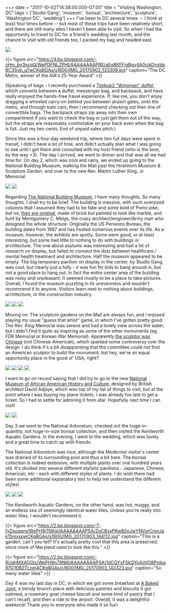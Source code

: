 +++
date = "2017-10-02T14:38:00.000-07:00"
title = "Visiting Washington, DC"
tags = ['Studio Gang', 'museum', 'bonsai', 'architecture', 'sculpture', 'Washington DC', 'wedding']
+++
I've been to DC several times -- I think at least four times before -- but most of these trips have been relatively short, and there are still many sites I haven't been able to visit.  So when I had the opportunity to travel to DC for a friend's wedding last month, and the chance to visit with old friends too, I packed my bag and headed east.

<img src="https://2.bp.blogspot.com/-7JVw3QVcGYI/WePEgGwgi1I/AAAAAAAAPRU/swPPc6tbIOYLE0cBWrz68d_YFT1DzHKrACKgBGAs/s1600/IMG_20170902_173302.jpg"/>

{{< figure src="https://4.bp.blogspot.com/-zHm_by3xcqQ/WePDFNLZPHI/AAAAAAAAPRE/aEq8KFFigBgv4A0cikDnzbbBC3Svb_uTwCKgBGAs/s1600/IMG_20170902_133309.jpg" caption="The DC Metro, winner of the AIA's 25-Year Award" >}}

(Speaking of bags - I recently purchased a [Timbuk2 "Wingman" duffel](http://www.timbuk2.com/wingman-carry-on-duffel-bag/528.html), which converts between a duffel, messenger bag, and backpack, and have really enjoyed the hands-free travel experience.  If, like me, you don't enjoy dragging a wheeled carry-on behind you between airport gates, onto the metro, and through train cars, then I recommend checking out their line of convertible bags.  The backpack straps zip away into their own compartment if you want to check the bag or just get them out of the way, but the straps are reasonably comfortable on your back even when the bag is full.  Just my two cents.  End of unpaid sales pitch.)

Since this was a four-day weekend trip, where two full days were spent in transit, I didn't have a lot of time, and didn't actually plan what I was going to see until I got there and consulted with my host friend (who is the best, by the way <3).  The day I arrived, we went to dinner and that was all we had time for.  On day 2, which was cool and rainy, we ended up going to the National Building Museum, walking the Mall past the Hirshhorn Museum & Sculpture Garden, and over to the new Rev. Martin Luther King, Jr. Memorial.

<img src="https://2.bp.blogspot.com/-ipVb4SdJ5Uc/WePE1lxvtuI/AAAAAAAAPRc/9sgThhR-rnMhtlm0PPv_8DMK6r6zmxPpwCKgBGAs/s1600/IMG_20170902_152338.jpg"/>

<img src="https://3.bp.blogspot.com/-kxdt4TZVGGk/WePE1qRMVjI/AAAAAAAAPRc/TPkvfPIdg8sKBVX2Ftnh5DaM01DBSdbswCKgBGAs/s1600/IMG_20170902_152831.jpg"/>

Regarding [The National Building Museum](https://www.nbm.org/), I have many thoughts.  So many thoughts.  I shall try to be brief.  The building is massive, with such oversized columns that I assumed they had to be fake and some kind of Pomo joke, but no, [they are original](https://www.nbm.org/about/historic-home/), made of brick but painted to look like marble, and built by Montgomery C. Meigs, the crazy architect/engineer/Army man who designed the whole structure.  Originally the US Pensions Bureau, the building dates from 1887 and has hosted numerous events over its life.  As a museum, however, the exhibits are spotty.  Some were good, or at least interesting, but some had little to nothing to do with buildings or architecture.  The one about asylums was interesting and had a lot of research on display, but failed to connect the dots between healthcare / mental health treatment and architecture.  Half the museum appeared to be empty.  The big temporary pavilion on display in the center, by Studio Gang, was cool, but clearly just a folly - it was fun for kids to bang around in, but not a good place to hang out.  In fact the entire center area of the building was noisy and unpleasant.  It seemed mostly to be a place to take pictures.  Overall, I found the museum puzzling in its unevenness and wouldn't recommend it to anyone.  Visitors learn next to nothing about buildings, architecture, or the construction industry.

<img src="https://2.bp.blogspot.com/-oE49iAo5aT8/WePFV_oej3I/AAAAAAAAPRk/YARWqnuct8AXZyljAZCSUWgyxI2iMAU_QCKgBGAs/s1600/IMG_20170902_135705.jpg"/>

<img src="https://1.bp.blogspot.com/-zTAofb1cpNc/WePFVwCiZLI/AAAAAAAAPRk/YvyA2LONCCMIozpI2pdPDd50gohydq3FQCKgBGAs/s1600/IMG_20170902_135712.jpg"/>

<img src="https://1.bp.blogspot.com/-9B7ozn5OwEc/WePFV4U4dNI/AAAAAAAAPRk/cBXAQCLtjqsENmCs4kPSbHy9gcWOOUFbwCKgBGAs/s1600/IMG_20170902_155643.jpg"/>

Moving on: The sculpture gardens on the Mall are always fun, and I enjoyed playing my usual "guess that artist" game, in which I've gotten pretty good.  The Rev. King Memorial was serene and had a lovely view across the water, but I didn't find it quite as inspiring as some of the other monuments (eg FDR Memorial or Korean War Memorial).  Apparently[ the sculptor was Chinese](https://www.nps.gov/mlkm/learn/building-the-memorial.htm) (not Chinese-American), which sparked some controversy over the design.  I do think it's a bit disappointing that the committee could not find an American sculptor to build the monument, but hey, we're an equal opportunity place in the good ol' USA, right?

<img src="https://2.bp.blogspot.com/-W6Pbp2y3QF8/WePHcWpnXTI/AAAAAAAAPR0/kyGorCQ9HLozjlqIYK-hQnRZcfmIqih0wCKgBGAs/s1600/IMG_20170902_162654.jpg"/>

<img src="https://4.bp.blogspot.com/-UH3KUyx1AC8/WePHcYKMj8I/AAAAAAAAPR0/DZWtfAHaT6YRrNLA2hXCzC0R6WZC7hDJgCKgBGAs/s1600/IMG_20170902_164435.jpg"/>

<img src="https://4.bp.blogspot.com/-mrfevGdJ14Q/WePHce8LRYI/AAAAAAAAPR0/l_jFxaPrsh4OQg143b4BVFImfM-0NmzeACKgBGAs/s1600/IMG_20170902_180147.jpg"/>

<img src="https://2.bp.blogspot.com/-WPJlpMofVCM/WePHcYx23nI/AAAAAAAAPR0/-RFjYfaaJa01XhnVTqpvzfAIoA8Ycqu0gCKgBGAs/s1600/IMG_20170902_180458.jpg"/>

I want to go on record saying that I did try to go to the new [National Museum of African American History and Culture](https://nmaahc.si.edu/), designed by British architect David Adjaye, which was top of my list of things to visit, but at the point where I was buying my plane tickets, I was already too late to get a ticket.  So I had to settle for admiring it from afar.  Hopefully next time I can visit!

<img src="https://3.bp.blogspot.com/-w6NFGI9m2iA/WePHlrmTazI/AAAAAAAAPR4/u4CE99AzKhYqc1cmAeLWpttzSszG07j4gCKgBGAs/s1600/IMG_20170902_173547.jpg"/>

<img src="https://2.bp.blogspot.com/-jpb6GherFwA/WePHlsGxN2I/AAAAAAAAPR4/ln_llqrCCjgX9-bXMQDXdomXth88y2mJgCKgBGAs/s1600/IMG_20170902_173807.jpg"/>

Day 3 we went to the National Arboretum, checked out the huge-in-quantity, not huge-in-size bonsai collection, and then visited the Kenilworth Aquatic Gardens.  In the evening, I went to the wedding, which was lovely and a great time to catch up with friends.

The National Arboretum was nice, although the Modernist visitor's center was drained of its surrounding pool and thus a bit bare.  The bonsai collection is indeed extensive, with multiple plants over one hundred years old.  It's divided into several different stylistic pavilions - Japanese, Chinese, American, etc - each with different styles of plants.  I do wish there had been some additional explanatory text to help me understand the different styles!

<img src="https://4.bp.blogspot.com/-jHshLqM36jM/WePHyu2CY_I/AAAAAAAAPR8/f6Qj3-tHqNsF3y7HXnNR7kq4g7mXXqcEACKgBGAs/s1600/IMG_20170903_134106.jpg"/>

<img src="https://3.bp.blogspot.com/-hWCQYv-cQ74/WePHyl_XPpI/AAAAAAAAPR8/rLk1DTGarAMTt2VM-PlBPvh-gTFBuCrWwCKgBGAs/s1600/IMG_20170903_134053.jpg"/>

<img src="https://3.bp.blogspot.com/-paZ9Noyz59g/WePHyrIRUZI/AAAAAAAAPR8/G3Q2Wa9dTdgU--kXZV_L5RIOEFLSgpstgCKgBGAs/s1600/IMG_20170903_135324.jpg"/>

The Kenilworth Aquatic Gardens, on the other hand, was hot, muggy, and an endless sea of seemingly identical water lilies.  Unless you're really into water lilies, I wouldn't recommend it.

{{< figure src="https://2.bp.blogspot.com/-T-fvDsoqqrg/WePH9j7NKqI/AAAAAAAAPSA/ZqCBxsPKw80oJwYNVorCrsnJak15mxspwCKgBGAs/s1600/IMG_20170903_144112.jpg" caption="This is a garden, can't you tell?  It's actually pretty cool that this area is preserved, since more of Maryland used to look like this." >}}

{{< figure src="https://2.bp.blogspot.com/-RUahMXAGGls/WePH9n79N6I/AAAAAAAAPSA/1dCQYxFSkQYo4oVO8Pmba97G1DB2TLnmACKgBGAs/s1600/IMG_20170903_143323.jpg" caption="So many water lilies" >}}

Day 4 was my last day in DC, in which we got some breakfast at [A Baked Joint](https://abakedjoint.com/), a trendy brunch place with delicious pastries and biscuits (I got oatmeal, a rosemary goat cheese biscuit and some kind of pastry that I can't recall), and then a ride to the airport.  Overall, it was a delightful weekend!  Thank you to everyone who made it so fun!
